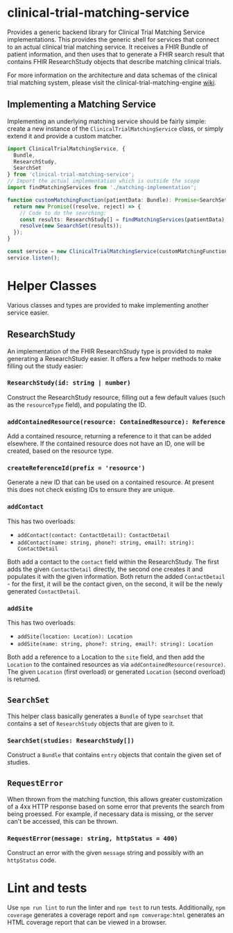 # clinical-trial-matching-service

Provides a generic backend library for Clinical Trial Matching Service implementations. This provides the generic shell for services that connect to an actual clinical trial matching service. It receives a FHIR Bundle of patient information, and then uses that to generate a FHIR search result that contains FHIR ResearchStudy objects that describe matching clinical trials.

For more information on the architecture and data schemas of the clinical trial matching system, please visit the clinical-trial-matching-engine [wiki](https://github.com/mcode/clinical-trial-matching-engine/wiki).

## Implementing a Matching Service

Implementing an underlying matching service should be fairly simple: create a new instance of the `ClinicalTrialMatchingService` class, or simply extend it and provide a custom matcher.

```typescript
import ClinicalTrialMatchingService, {
  Bundle,
  ResearchStudy,
  SearchSet
} from 'clinical-trial-matching-service';
// Import the actual implementation which is outside the scope
import findMatchingServices from './matching-implementation';

function customMatchingFunction(patientData: Bundle): Promise<SearchSet> {
  return new Promise((resolve, reject) => {
    // Code to do the searching:
    const results: ResearchStudy[] = findMatchingServices(patientData);
    resolve(new SeaarchSet(results));
  });
}

const service = new ClinicalTrialMatchingService(customMatchingFunction);
service.listen();
```

# Helper Classes

Various classes and types are provided to make implementing another service easier.

## ResearchStudy

An implementation of the FHIR ResearchStudy type is provided to make generating a ResearchStudy easier. It offers a few helper methods to make filling out the study easier:

### `ResearchStudy(id: string | number)`

Construct the ResearchStudy resource, filling out a few default values (such as the `resourceType` field), and populating the ID.

### `addContainedResource(resource: ContainedResource): Reference`

Add a contained resource, returning a reference to it that can be added elsewhere. If the contained resource does not have an ID, one will be created, based on the resource type.

### `createReferenceId(prefix = 'resource')`

Generate a new ID that can be used on a contained resource. At present this does not check existing IDs to ensure they are unique.

### `addContact`

This has two overloads:
 * `addContact(contact: ContactDetail): ContactDetail`
 * `addContact(name: string, phone?: string, email?: string): ContactDetail`

Both add a contact to the `contact` field within the ResearchStudy. The first adds the given `ContactDetail` directly, the second one creates it and populates it with the given information. Both return the added `ContactDetail` - for the first, it will be the contact given, on the second, it will be the newly generated `ContactDetail`.

### `addSite`

This has two overloads:
 * `addSite(location: Location): Location`
 * `addSite(name: string, phone?: string, email?: string): Location`

Both add a reference to a Location to the `site` field, and then add the `Location` to the contained resources as via `addContainedResource(resource)`. The given `Location` (first overload) or generated `Location` (second overload) is returned.

## `SearchSet`

This helper class basically generates a `Bundle` of type `searchset` that contains a set of `ResearchStudy` objects that are given to it.

### `SearchSet(studies: ResearchStudy[])`

Construct a `Bundle` that contains `entry` objects that contain the given set of studies.

## `RequestError`

When thrown from the matching function, this allows greater customization of a 4xx HTTP response based on some error that prevents the search from being proessed. For example, if necessary data is missing, or the server can't be accessed, this can be thrown.

### `RequestError(message: string, httpStatus = 400)`

Construct an error with the given `message` string and possibly with an `httpStatus` code.

# Lint and tests

Use `npm run lint` to run the linter and `npm test` to run tests. Additionally, `npm coverage` generates a coverage report and `npm comverage:html` generates an HTML coverage report that can be viewed in a browser.